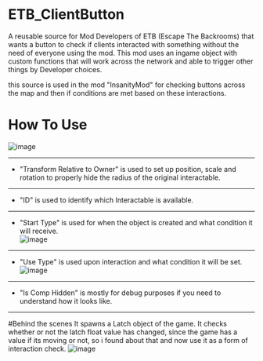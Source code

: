 # ETB_ClientButton
A reusable source for Mod Developers of ETB (Escape The Backrooms) that wants a button to check if clients interacted with something without the need of everyone using the mod. This mod uses an ingame object with custom functions that will work across the network and able to trigger other things by Developer choices. 

this source is used in the mod "InsanityMod" for checking buttons across the map and then if conditions are met based on these interactions. 

# How To Use
![image](https://github.com/user-attachments/assets/d1c4e7b6-9d32-41eb-b793-aa5f98668e73)

----
- "Transform Relative to Owner" is used to set up position, scale and rotation to properly hide the radius of the original interactable.
----
- "ID" is used to identify which Interactable is available.  
----
- "Start Type" is used for when the object is created and what condition it will receive.  
![image](https://github.com/user-attachments/assets/66eb054c-7860-44f1-9935-0679650787d1)
----
- "Use Type" is used upon interaction and what condition it will be set.  
![image](https://github.com/user-attachments/assets/117ad7a0-9295-4e68-91d7-3b603a6d9eb9)
----
- "Is Comp Hidden" is mostly for debug purposes if you need to understand how it looks like.
----

#Behind the scenes
It spawns a Latch object of the game. It checks whether or not the latch float value has changed, since the game has a value if its moving or not, so i found about that and now use it as a form of interaction check. 
![image](https://github.com/user-attachments/assets/59babf68-95b2-411e-86a9-f2cf20b59679)
